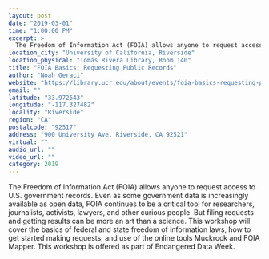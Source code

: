 ```yaml
---
layout: post
date: "2019-03-01"
time: "1:00:00 PM"
excerpt: >
  The Freedom of Information Act (FOIA) allows anyone to request access to U.S. government records. Even as some government data is ...
location_city: "University of California, Riverside"
location_physical: "Tomás Rivera Library, Room 140"
title: "FOIA Basics: Requesting Public Records"
author: "Noah Geraci"
website: "https://library.ucr.edu/about/events/foia-basics-requesting-public-records"
email: ""
latitude: "33.972643"
longitude: "-117.327482"
locality: "Riverside"
region: "CA"
postalcode: "92517"
address: "900 University Ave, Riverside, CA 92521"
virtual: ""
audio_url: ""
video_url: ""
category: 2019
---
```


The Freedom of Information Act (FOIA) allows anyone to request access to U.S. government records. Even as some government data is increasingly available as open data, FOIA continues to be a critical tool for researchers, journalists, activists, lawyers, and other curious people. But filing requests and getting results can be more an art than a science. This workshop will cover the basics of federal and state freedom of information laws, how to get started making requests, and use of the online tools Muckrock and FOIA Mapper.  This workshop is offered as part of Endangered Data Week.
